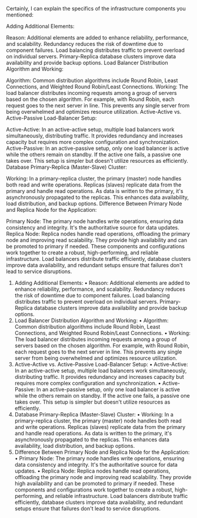 
Certainly, I can explain the specifics of the infrastructure components you mentioned:

Adding Additional Elements:

Reason: Additional elements are added to enhance reliability, performance, and scalability. Redundancy reduces the risk of downtime due to component failures. Load balancing distributes traffic to prevent overload on individual servers. Primary-Replica database clusters improve data availability and provide backup options.
Load Balancer Distribution Algorithm and Working:

Algorithm: Common distribution algorithms include Round Robin, Least Connections, and Weighted Round Robin/Least Connections.
Working: The load balancer distributes incoming requests among a group of servers based on the chosen algorithm. For example, with Round Robin, each request goes to the next server in line. This prevents any single server from being overwhelmed and optimizes resource utilization.
Active-Active vs. Active-Passive Load-Balancer Setup:

Active-Active: In an active-active setup, multiple load balancers work simultaneously, distributing traffic. It provides redundancy and increases capacity but requires more complex configuration and synchronization.
Active-Passive: In an active-passive setup, only one load balancer is active while the others remain on standby. If the active one fails, a passive one takes over. This setup is simpler but doesn't utilize resources as efficiently.
Database Primary-Replica (Master-Slave) Cluster:

Working: In a primary-replica cluster, the primary (master) node handles both read and write operations. Replicas (slaves) replicate data from the primary and handle read operations. As data is written to the primary, it's asynchronously propagated to the replicas. This enhances data availability, load distribution, and backup options.
Difference Between Primary Node and Replica Node for the Application:

Primary Node: The primary node handles write operations, ensuring data consistency and integrity. It's the authoritative source for data updates.
Replica Node: Replica nodes handle read operations, offloading the primary node and improving read scalability. They provide high availability and can be promoted to primary if needed.
These components and configurations work together to create a robust, high-performing, and reliable infrastructure. Load balancers distribute traffic efficiently, database clusters improve data availability, and redundant setups ensure that failures don't lead to service disruptions.

1.	Adding Additional Elements:
•	Reason: Additional elements are added to enhance reliability, performance, and scalability. Redundancy reduces the risk of downtime due to component failures. Load balancing distributes traffic to prevent overload on individual servers. Primary-Replica database clusters improve data availability and provide backup options.
2.	Load Balancer Distribution Algorithm and Working:
•	Algorithm: Common distribution algorithms include Round Robin, Least Connections, and Weighted Round Robin/Least Connections.
•	Working: The load balancer distributes incoming requests among a group of servers based on the chosen algorithm. For example, with Round Robin, each request goes to the next server in line. This prevents any single server from being overwhelmed and optimizes resource utilization.
3.	Active-Active vs. Active-Passive Load-Balancer Setup:
•	Active-Active: In an active-active setup, multiple load balancers work simultaneously, distributing traffic. It provides redundancy and increases capacity but requires more complex configuration and synchronization.
•	Active-Passive: In an active-passive setup, only one load balancer is active while the others remain on standby. If the active one fails, a passive one takes over. This setup is simpler but doesn't utilize resources as efficiently.
4.	Database Primary-Replica (Master-Slave) Cluster:
•	Working: In a primary-replica cluster, the primary (master) node handles both read and write operations. Replicas (slaves) replicate data from the primary and handle read operations. As data is written to the primary, it's asynchronously propagated to the replicas. This enhances data availability, load distribution, and backup options.
5.	Difference Between Primary Node and Replica Node for the Application:
•	Primary Node: The primary node handles write operations, ensuring data consistency and integrity. It's the authoritative source for data updates.
•	Replica Node: Replica nodes handle read operations, offloading the primary node and improving read scalability. They provide high availability and can be promoted to primary if needed.
These components and configurations work together to create a robust, high-performing, and reliable infrastructure. Load balancers distribute traffic efficiently, database clusters improve data availability, and redundant setups ensure that failures don't lead to service disruptions.
